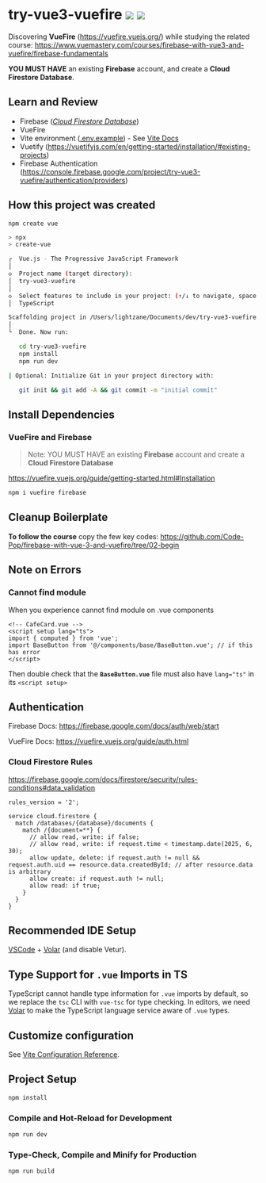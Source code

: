 # try-vue3-vuefire ![](https://img.shields.io/badge/node-22.16.0-green?style=flat) ![](https://img.shields.io/badge/npm-10.9.2-2ecc71?style=flat)

Discovering **VueFire** (https://vuefire.vuejs.org/) while studying the related course: https://www.vuemastery.com/courses/firebase-with-vue3-and-vuefire/firebase-fundamentals

**YOU MUST HAVE** an existing **Firebase** account, and create a **Cloud Firestore Database**.

## Learn and Review

- Firebase ([_Cloud Firestore Database_](https://firebase.google.com/docs/firestore))
- VueFire
- Vite environment ([.env.example](./.env.example)) - See [Vite Docs](https://vite.dev/guide/env-and-mode.html#env-variables)
- Vuetify (https://vuetifyjs.com/en/getting-started/installation/#existing-projects)
- Firebase Authentication (https://console.firebase.google.com/project/try-vue3-vuefire/authentication/providers)

## How this project was created

`npm create vue`

```bash
> npx
> create-vue

┌  Vue.js - The Progressive JavaScript Framework
│
◇  Project name (target directory):
│  try-vue3-vuefire
│
◇  Select features to include in your project: (↑/↓ to navigate, space to select, a to toggle all, enter to confirm)
│  TypeScript

Scaffolding project in /Users/lightzane/Documents/dev/try-vue3-vuefire...
│
└  Done. Now run:

   cd try-vue3-vuefire
   npm install
   npm run dev

| Optional: Initialize Git in your project directory with:

   git init && git add -A && git commit -m "initial commit"
```

## Install Dependencies

### VueFire and Firebase

> Note: YOU MUST HAVE an existing **Firebase** account and create a **Cloud Firestore Database**

https://vuefire.vuejs.org/guide/getting-started.html#Installation

```bash
npm i vuefire firebase
```

## Cleanup Boilerplate

**To follow the course** copy the few key codes: https://github.com/Code-Pop/firebase-with-vue-3-and-vuefire/tree/02-begin

## Note on Errors

### Cannot find module

When you experience cannot find module on .vue components

```vue
<!-- CafeCard.vue -->
<script setup lang="ts">
import { computed } from 'vue';
import BaseButton from '@/components/base/BaseButton.vue'; // if this has error
</script>
```

Then double check that the **`BaseButton.vue`** file must also have `lang="ts"` in its `<script setup>`

## Authentication

Firebase Docs: https://firebase.google.com/docs/auth/web/start

VueFire Docs: https://vuefire.vuejs.org/guide/auth.html

### Cloud Firestore Rules

https://firebase.google.com/docs/firestore/security/rules-conditions#data_validation

```text
rules_version = '2';

service cloud.firestore {
  match /databases/{database}/documents {
    match /{document=**} {
      // allow read, write: if false;
      // allow read, write: if request.time < timestamp.date(2025, 6, 30);
      allow update, delete: if request.auth != null && request.auth.uid == resource.data.createdById; // after resource.data is arbitrary
      allow create: if request.auth != null;
      allow read: if true;
    }
  }
}
```

## Recommended IDE Setup

[VSCode](https://code.visualstudio.com/) + [Volar](https://marketplace.visualstudio.com/items?itemName=Vue.volar) (and disable Vetur).

## Type Support for `.vue` Imports in TS

TypeScript cannot handle type information for `.vue` imports by default, so we replace the `tsc` CLI with `vue-tsc` for type checking. In editors, we need [Volar](https://marketplace.visualstudio.com/items?itemName=Vue.volar) to make the TypeScript language service aware of `.vue` types.

## Customize configuration

See [Vite Configuration Reference](https://vite.dev/config/).

## Project Setup

```sh
npm install
```

### Compile and Hot-Reload for Development

```sh
npm run dev
```

### Type-Check, Compile and Minify for Production

```sh
npm run build
```
